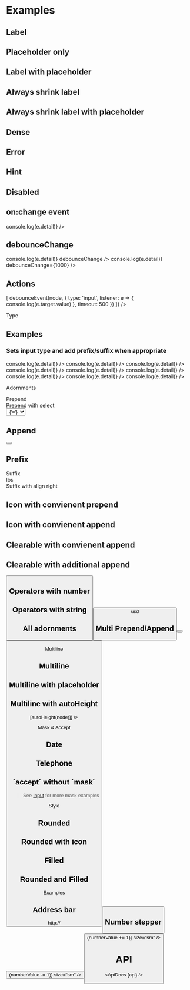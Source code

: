 <script>
  import {
    mdiCurrencyUsd,
    mdiPercent,
    mdiAccountSearch,
    mdiCreditCardOutline,
    mdiArrowRight,
    mdiRefresh,
    mdiMagnify,
    mdiStarOutline,
    mdiInformationOutline,
    mdiChevronLeft,
    mdiChevronRight,
    mdiCalendar,
    mdiMinus,
    mdiPlus,
  } from '@mdi/js';

  import api from '$lib/components/TextField.svelte?raw&sveld';
  import ApiDocs from '$lib/components/ApiDocs.svelte';

  import Button from '$lib/components/Button.svelte';
  import Icon from '$lib/components/Icon.svelte';
  import Preview from '$lib/components/Preview.svelte';
  import SectionDivider from '$lib/components/SectionDivider.svelte';
  import TextField from '$lib/components/TextField.svelte';

  import { autoHeight, debounceEvent } from '$lib/actions/input';

  const numberOperators = [
    { label: '=', value: 'equal' },
    { label: '!=', value: 'notEqual' },
    { label: '>', value: 'greaterThan' },
    { label: '>=', value: 'greaterThanOrEqual' },
    { label: '<', value: 'lessThan' },
    { label: '<=', value: 'lessThanOrEqual' },
  ];

  const stringOperators = [
    { label: 'equals', value: 'equal' },
    { label: 'starts', value: 'startsWith' },
    { label: 'ends', value: 'endsWith' },
    { label: 'contains', value: 'contains' },
  ];

  let value = '';
  let numberValue = 1;
</script>

<!--
  TODO:
    - [ ] Add Playground
 -->

<h1>Examples</h1>

<h2>Label</h2>

<Preview>
  <div class="grid grid-flow-col gap-2">
    <TextField label="First Name" />
    <TextField label="Last Name" />
  </div>
</Preview>

<h2>Placeholder only</h2>

<Preview>
  <div class="grid grid-flow-col gap-2">
    <TextField placeholder="First Name" />
    <TextField placeholder="Last Name" />
  </div>
</Preview>

<h2>Label with placeholder</h2>

<Preview>
  <div class="grid grid-flow-col gap-2">
    <TextField
      label="First Name"
      placeholder="Please enter your first name"
    />
    <TextField label="Last Name" placeholder="Please enter your last name" />
  </div>
</Preview>

<h2>Always shrink label</h2>

<Preview>
  <div class="grid grid-flow-col gap-2">
    <TextField label="First Name" shrinkLabel />
    <TextField label="Last Name" shrinkLabel />
  </div>
</Preview>

<h2>Always shrink label with placeholder</h2>

<Preview>
  <div class="grid grid-flow-col gap-2">
    <TextField
      label="First Name"
      shrinkLabel
      placeholder="Please enter your first name"
    />
    <TextField
      label="Last Name"
      shrinkLabel
      placeholder="Please enter your last name"
    />
  </div>
</Preview>

<h2>Dense</h2>

<Preview>
  <div class="grid grid-flow-col gap-2">
    <TextField
      label="First Name"
      placeholder="Please enter your first name"
      dense
    />
    <TextField
      label="Last Name"
      placeholder="Please enter your last name"
      dense
    />
  </div>
</Preview>

<h2>Error</h2>

<Preview>
  <TextField
    label="Password"
    placeholder="Please enter your password"
    error="This is a required field"
  />
</Preview>

<h2>Hint</h2>

<Preview>
  <TextField label="Password" hint="At least 8 characters" />
</Preview>

<h2>Disabled</h2>

<Preview>
  <TextField label="Name" disabled />
</Preview>

<h2>on:change event</h2>

<Preview>
  <TextField label="Name" on:change={e => console.log(e.detail)} />
</Preview>

<h2>debounceChange</h2>

<Preview>
  <div class="grid gap-2">
    <TextField label="Name" on:change={e => console.log(e.detail)} debounceChange />
    <TextField label="Name" on:change={e => console.log(e.detail)} debounceChange={1000} />
  </div>
</Preview>

<h2>Actions</h2>

<Preview>
  <TextField
    label="Name"
    actions={(node) => [
      debounceEvent(node, {
        type: 'input',
        listener: e => { console.log(e.target.value) },
        timeout: 500
      })
    ]}
  />
</Preview>

<SectionDivider>Type</SectionDivider>

<h2>Examples</h2>

<h3>Sets input type and add prefix/suffix when appropriate</h3>

<Preview>
  <div class="grid grid-cols-3 gap-2">
    <TextField label="default" on:change={e => console.log(e.detail)}  />
    <TextField label="text" type="text" on:change={e => console.log(e.detail)} />
    <TextField label="password" type="password" on:change={e => console.log(e.detail)}  />
    <TextField label="integer" type="integer" on:change={e => console.log(e.detail)}  />
    <TextField label="decimal" type="decimal" on:change={e => console.log(e.detail)}  />
    <TextField label="currency" type="currency" on:change={e => console.log(e.detail)}  />
    <TextField label="percent" type="percent" on:change={e => console.log(e.detail)}  />
    <TextField label="email" type="email" on:change={e => console.log(e.detail)}  />
    <TextField label="search" type="search" on:change={e => console.log(e.detail)}  />
  </div>
</Preview>

<SectionDivider>Adornments</SectionDivider>

<div class="grid grid-flow-col gap-2">
  <div>
        <div class="text-lg font-semibold mt-8 ml-2">Prepend</div>
    <Preview>
      <TextField label="User Search">
        <div slot="prepend">
          <Icon path={mdiAccountSearch} class="text-black/50 mr-2" />
        </div>
      </TextField>
    </Preview>
  </div>

  <div>
    <div class="text-lg font-semibold mt-8 ml-2">Prepend with select</div>
    <Preview>
      <TextField label="Start Date">
        <div slot="prepend">
          <select
            class="appearance-none bg-black/5 border rounded-full mr-2 px-4"
            style="text-align-last: center;"
          >
            <!-- <option /> -->
            <option>{'='}</option>
            <option>{'!='}</option>
            <option>{'>'}</option>
            <option>{'>='}</option>
            <option>{'<'}</option>
            <option>{'<='}</option>
          </select>
        </div>
      </TextField>
    </Preview>
  </div>
</div>

<h2>Append</h2>

<Preview>
  <TextField label="Name">
    <div slot="append">
      <Button icon={mdiRefresh} class="text-black/50 p-2" />
    </div>
  </TextField>
</Preview>

<h2>Prefix</h2>

<Preview>
  <TextField label="Amount">
    <div slot="prefix">
      <Icon path={mdiCurrencyUsd} size="1.1em" class="text-black/50 -mt-1" />
    </div>
  </TextField>
</Preview>

<div class="grid grid-flow-col gap-2">
  <div>
    <div class="text-lg font-semibold mt-8 ml-2">Suffix</div>
    <Preview>
      <TextField label="Weight">
        <div slot="suffix" class="text-black/50">lbs</div>
      </TextField>
    </Preview>
  </div>

  <div>
    <div class="text-lg font-semibold mt-8 ml-2">Suffix with align right</div>
    <Preview>
      <TextField label="Ratio" align="right">
        <div slot="suffix">
          <Icon
            path={mdiPercent}
            size="1.1em"
            class="text-black/50 -mt-1 ml-1"
          />
        </div>
      </TextField>
    </Preview>
  </div>
</div>

<h2>Icon with convienent prepend</h2>

<Preview>
  <TextField label="Search" icon={mdiMagnify} />
</Preview>

<h2>Icon with convienent append</h2>

<Preview>
  <TextField label="Search" iconRight={mdiMagnify} />
</Preview>

<h2>Clearable with convienent append</h2>

<Preview>
  <TextField label="Search" clearable />
</Preview>

<h2>Clearable with additional append</h2>

<Preview>
  <TextField label="Search" clearable>
    <span slot="append">
      <Button icon={mdiArrowRight} class="text-black/50 p-2" />
    </span>
  </TextField>
</Preview>

<h2>Operators with number</h2>

<Preview>
  <TextField label="Search" operators={numberOperators} bind:value />
</Preview>

<h2>Operators with string</h2>

<Preview>
  <TextField label="Search" operators={stringOperators} />
</Preview>

<h2>All adornments</h2>

<Preview>
  <TextField label="Transfer amount">
    <div slot="prepend">
      <Icon path={mdiCreditCardOutline} class="text-black/50 mr-2" />
    </div>
    <div slot="append">
      <Button icon={mdiArrowRight} class="text-black/50 p-2" />
    </div>
    <div slot="prefix">
      <Icon path={mdiCurrencyUsd} size="1.1em" class="text-black/50 -mt-1" />
    </div>
    <div slot="suffix" class="text-black/50">usd</div>
  </TextField>
</Preview>

<h2>Multi Prepend/Append</h2>

<Preview>
  <TextField label="Date Range">
    <div slot="prepend" class="flex items-center">
      <Button icon={mdiChevronLeft} class="text-black/50 p-2" />
      <Icon path={mdiCalendar} class="text-black/50 mr-2" />
    </div>
    <div slot="append" class="flex items-center">
      <Icon path={mdiRefresh} class="text-black/50 mr-2" />
      <Button icon={mdiChevronRight} class="text-black/50 p-2" />
    </div>
  </TextField>
</Preview>

<SectionDivider>Multiline</SectionDivider>

<h2>Multiline</h2>

<Preview>
  <TextField label="Comment" multiline />
</Preview>

<h2>Multiline with placeholder</h2>

<Preview>
  <TextField label="Comment" multiline placeholder="Please leave a comment" />
</Preview>

<h2>Multiline with autoHeight</h2>

<Preview>
  <TextField
    label="Comment"
    multiline
    actions={(node) => [autoHeight(node)]}
  />
</Preview>

<SectionDivider>Mask & Accept</SectionDivider>

<h2>Date</h2>

<Preview>
  <TextField mask="mm/dd/yyyy" replace="dmyh" />
</Preview>

<h2>Telephone</h2>

<Preview>
	<TextField mask="+1 (___) ___-____" replace="_" />
</Preview>

<h2>`accept` without `mask`</h2>

<Preview>
  <TextField label="Zip code" accept={/[0-9]{0,5}/} />
</Preview>

> See [Input](./Input) for more mask examples

<SectionDivider>Style</SectionDivider>

<h2>Rounded</h2>

<Preview>
  <TextField label="Search" rounded />
</Preview>

<h2>Rounded with icon</h2>

<Preview>
  <TextField label="Search" rounded icon={mdiMagnify} />
</Preview>

<h2>Filled</h2>

<Preview>
  <TextField label="Search" filled />
</Preview>

<h2>Rounded and Filled</h2>

<Preview>
  <TextField label="Search" rounded filled />
</Preview>

<SectionDivider>Examples</SectionDivider>

<h2>Address bar</h2>

<Preview>
  <TextField icon={mdiInformationOutline}>
    <div slot="prefix" class="text-black/50">http://</div>
    <div slot="append">
      <Button icon={mdiStarOutline} class="text-black/50 p-2" />
    </div>
  </TextField>
</Preview>

<h2>Number stepper</h2>

<Preview>
  <TextField
    type="integer"
    bind:value={numberValue}
    align="center"
    class="w-24"
  >
    <div slot="prepend" class="flex">
      <Button icon={mdiMinus} on:click={() => (numberValue -= 1)} size="sm" />
    </div>
    <div slot="append" class="flex">
      <Button icon={mdiPlus} on:click={() => (numberValue += 1)} size="sm" />
    </div>
  </TextField>
</Preview>

<!-- TODO: Determine why some classes are being overridden (Svelte class:rounded-full interfering?) -->
<!--
<h2>Base with Custom classes</h2>
<Preview>
  <TextField
    label="Search"
    base
    class="pl-2 text-red-500 bg-red-500/10 rounded-full"
  />
</Preview>
-->

<h1>API</h1>

<ApiDocs {api} />
